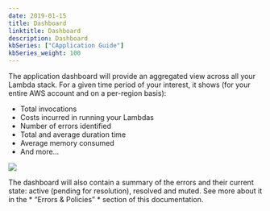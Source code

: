 ```yaml
---
date: 2019-01-15
title: Dashboard
linktitle: Dashboard
description: Dashboard
kbSeries: ["CApplication Guide"]
kbSeries_weight: 100
---
```


The application dashboard will provide an aggregated view across all your Lambda stack. For a given time period of your interest, it shows (for your entire AWS account and on a per-region basis):

* Total invocations
* Costs incurred in running your Lambdas
* Number of errors identified
* Total and average duration time
* Average memory consumed
* And more…

<img src="/images/docs/dahsboard-view.gif">

The dashboard will also contain a summary of the errors and their current state: active (pending for resolution), resolved and muted. See more about it in the * “Errors & Policies” * section of this documentation.

